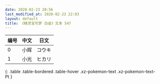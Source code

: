 ```yaml
---
date: 2020-02-23 20:56
last_modified_at: 2020-02-23 22:03
layout: default
title: 《精灵宝可梦 白金》文本 547
---
```

| 编号 | 中文 | 日文 |
| ---- | ---- | ---- |
| 0 | 小辉 | コウキ |
| 1 | 小光 | ヒカリ |
{: .table .table-bordered .table-hover .xz-pokemon-text .xz-pokemon-text-Pt }